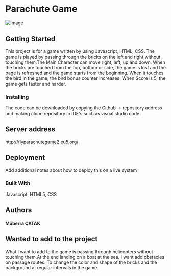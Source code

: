# Parachute Game
![image](https://user-images.githubusercontent.com/55498680/118009118-74055d00-b356-11eb-9b11-d74243cec9d3.png)


## Getting Started

This project is for a game written by using Javascript, HTML, CSS. The game is played by passing through the bricks on the left and right without touching them.The Main Character can move right, left, up and down. When the bricks are touched from the top, bottom or side, the game is lost and the page is refreshed and the game starts from the beginning. When it touches the bird in the game, the bird bonus counter increases. When Score is 5, the game gets faster and harder.

### Installing

The code can be downloaded by copying the Github -> repository address and making clone repository in IDE's such as visual studio code.

## Server address

http://flyparachutegame2.eu5.org/

## Deployment

Add additional notes about how to deploy this on a live system

### Built With

Javascript, HTML5, CSS

## Authors

#### Müberra ÇATAK

## Wanted to add to the project

What I want to add to the game is passing through helicopters without touching them.At the end landing on a boat at the sea. I want add obstacles on passage routes. To change the color and shape of the bricks and the background at regular intervals in the game.
